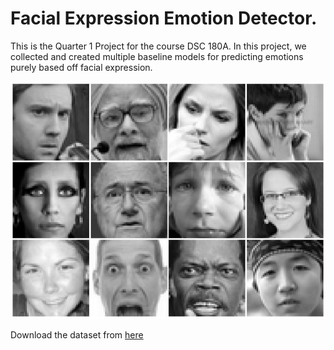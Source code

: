 # Facial Expression Emotion Detector. 

This is the Quarter 1 Project for the course DSC 180A. In this project, we collected and created multiple baseline models for predicting emotions purely based off facial expression. 

![fer_img](img.jpg)

Download the dataset from [here](https://paperswithcode.com/dataset/fer2013)